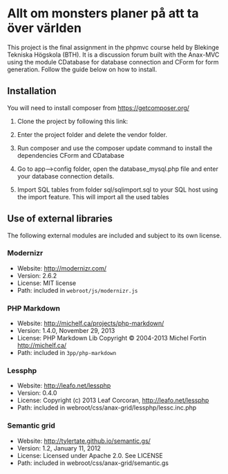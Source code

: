 Allt om monsters planer på att ta över världen
=========

This project is the final assignment in the phpmvc course held by Blekinge Tekniska Högskola (BTH). It is a discussion forum built with the Anax-MVC using the module CDatabase for database connection and CForm for form generation. Follow the guide below on how to install.



Installation
------------------

You will need to install composer from https://getcomposer.org/

1) Clone the project by following this link: 

2) Enter the project folder and delete the vendor folder.

3) Run composer and use the composer update command to install the dependencies CForm and CDatabase

4) Go to app-->config folder, open the database_mysql.php file and enter your database connection details.

5) Import SQL tables from folder sql/sqlimport.sql to your SQL host using the import feature. This will import all the used tables

Use of external libraries
-----------------------------------

The following external modules are included and subject to its own license.

### Modernizr
* Website: http://modernizr.com/
* Version: 2.6.2
* License: MIT license
* Path: included in `webroot/js/modernizr.js`

### PHP Markdown
* Website: http://michelf.ca/projects/php-markdown/
* Version: 1.4.0, November 29, 2013
* License: PHP Markdown Lib Copyright © 2004-2013 Michel Fortin http://michelf.ca/
* Path: included in `3pp/php-markdown`

### Lessphp

* Website: http://leafo.net/lessphp
* Version: 0.4.0
* License: Copyright (c) 2013 Leaf Corcoran, http://leafo.net/lessphp
* Path: included in webroot/css/anax-grid/lessphp/lessc.inc.php

### Semantic grid

* Website: http://tylertate.github.io/semantic.gs/
* Version: 1.2, January 11, 2012
* License: Licensed under Apache 2.0. See LICENSE
* Path: included in webroot/css/anax-grid/semantic.gs


